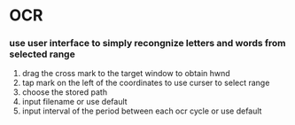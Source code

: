 # OCR
### use user interface to simply recongnize letters and words from selected range
<ol>
  <li>drag the cross mark to the target window to obtain hwnd</li>
  <li>tap mark on the left of the coordinates to use curser to select range</li>
  <li>choose the stored path</li>
  <li>input filename or use default</li>
  <li>input interval of the period between each ocr cycle or use default </li>
</ol>
